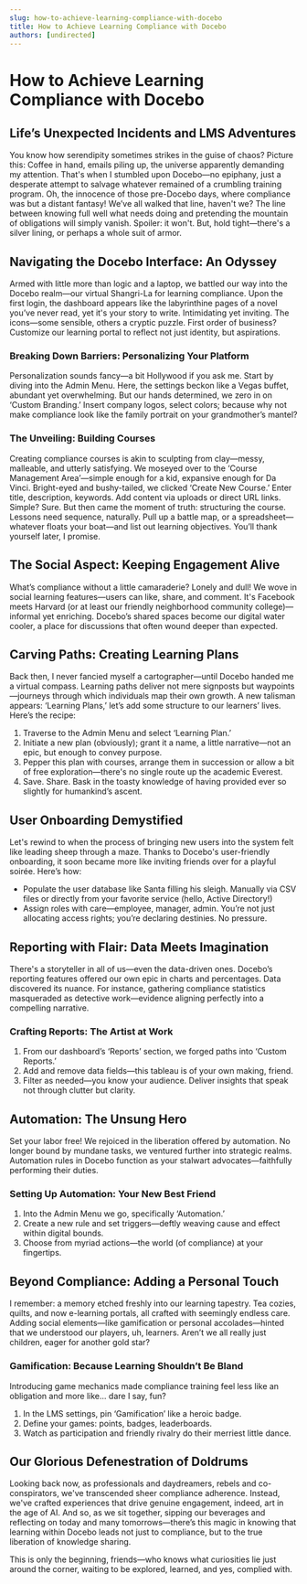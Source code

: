 ```yaml
---
slug: how-to-achieve-learning-compliance-with-docebo
title: How to Achieve Learning Compliance with Docebo
authors: [undirected]
---
```



# How to Achieve Learning Compliance with Docebo

## Life’s Unexpected Incidents and LMS Adventures

You know how serendipity sometimes strikes in the guise of chaos? Picture this: Coffee in hand, emails piling up, the universe apparently demanding my attention. That's when I stumbled upon Docebo—no epiphany, just a desperate attempt to salvage whatever remained of a crumbling training program. Oh, the innocence of those pre-Docebo days, where compliance was but a distant fantasy! We’ve all walked that line, haven't we? The line between knowing full well what needs doing and pretending the mountain of obligations will simply vanish. Spoiler: it won't. But, hold tight—there's a silver lining, or perhaps a whole suit of armor. 

## Navigating the Docebo Interface: An Odyssey
Armed with little more than logic and a laptop, we battled our way into the Docebo realm—our virtual Shangri-La for learning compliance. Upon the first login, the dashboard appears like the labyrinthine pages of a novel you’ve never read, yet it's your story to write. Intimidating yet inviting. The icons—some sensible, others a cryptic puzzle. First order of business? Customize our learning portal to reflect not just identity, but aspirations. 

### Breaking Down Barriers: Personalizing Your Platform
Personalization sounds fancy—a bit Hollywood if you ask me. Start by diving into the Admin Menu. Here, the settings beckon like a Vegas buffet, abundant yet overwhelming. But our hands determined, we zero in on ‘Custom Branding.’ Insert company logos, select colors; because why not make compliance look like the family portrait on your grandmother’s mantel?

### The Unveiling: Building Courses
Creating compliance courses is akin to sculpting from clay—messy, malleable, and utterly satisfying. We moseyed over to the ‘Course Management Area’—simple enough for a kid, expansive enough for Da Vinci. Bright-eyed and bushy-tailed, we clicked ‘Create New Course.’ Enter title, description, keywords. Add content via uploads or direct URL links. Simple? Sure. But then came the moment of truth: structuring the course. Lessons need sequence, naturally. Pull up a battle map, or a spreadsheet—whatever floats your boat—and list out learning objectives. You’ll thank yourself later, I promise.

## The Social Aspect: Keeping Engagement Alive
What’s compliance without a little camaraderie? Lonely and dull! We wove in social learning features—users can like, share, and comment. It's Facebook meets Harvard (or at least our friendly neighborhood community college)—informal yet enriching. Docebo’s shared spaces become our digital water cooler, a place for discussions that often wound deeper than expected. 

## Carving Paths: Creating Learning Plans
Back then, I never fancied myself a cartographer—until Docebo handed me a virtual compass. Learning paths deliver not mere signposts but waypoints—journeys through which individuals map their own growth. A new talisman appears: ‘Learning Plans,’ let’s add some structure to our learners’ lives. Here’s the recipe: 

1. Traverse to the Admin Menu and select ‘Learning Plan.’
2. Initiate a new plan (obviously); grant it a name, a little narrative—not an epic, but enough to convey purpose.
3. Pepper this plan with courses, arrange them in succession or allow a bit of free exploration—there's no single route up the academic Everest.
4. Save. Share. Bask in the toasty knowledge of having provided ever so slightly for humankind’s ascent.

## User Onboarding Demystified
Let's rewind to when the process of bringing new users into the system felt like leading sheep through a maze. Thanks to Docebo's user-friendly onboarding, it soon became more like inviting friends over for a playful soirée. Here’s how: 

- Populate the user database like Santa filling his sleigh. Manually via CSV files or directly from your favorite service (hello, Active Directory!)
- Assign roles with care—employee, manager, admin. You’re not just allocating access rights; you’re declaring destinies. No pressure.

## Reporting with Flair: Data Meets Imagination
There's a storyteller in all of us—even the data-driven ones. Docebo’s reporting features offered our own epic in charts and percentages. Data discovered its nuance. For instance, gathering compliance statistics masqueraded as detective work—evidence aligning perfectly into a compelling narrative.

### Crafting Reports: The Artist at Work
1. From our dashboard’s ‘Reports’ section, we forged paths into ‘Custom Reports.’
2. Add and remove data fields—this tableau is of your own making, friend.
3. Filter as needed—you know your audience. Deliver insights that speak not through clutter but clarity.

## Automation: The Unsung Hero
Set your labor free! We rejoiced in the liberation offered by automation. No longer bound by mundane tasks, we ventured further into strategic realms. Automation rules in Docebo function as your stalwart advocates—faithfully performing their duties. 

### Setting Up Automation: Your New Best Friend
1. Into the Admin Menu we go, specifically ‘Automation.’
2. Create a new rule and set triggers—deftly weaving cause and effect within digital bounds.
3. Choose from myriad actions—the world (of compliance) at your fingertips.

## Beyond Compliance: Adding a Personal Touch
I remember: a memory etched freshly into our learning tapestry. Tea cozies, quilts, and now e-learning portals, all crafted with seemingly endless care. Adding social elements—like gamification or personal accolades—hinted that we understood our players, uh, learners. Aren’t we all really just children, eager for another gold star?

### Gamification: Because Learning Shouldn’t Be Bland
Introducing game mechanics made compliance training feel less like an obligation and more like... dare I say, fun? 

1. In the LMS settings, pin ‘Gamification’ like a heroic badge.
2. Define your games: points, badges, leaderboards.
3. Watch as participation and friendly rivalry do their merriest little dance. 

## Our Glorious Defenestration of Doldrums
Looking back now, as professionals and daydreamers, rebels and co-conspirators, we've transcended sheer compliance adherence. Instead, we've crafted experiences that drive genuine engagement, indeed, art in the age of AI. And so, as we sit together, sipping our beverages and reflecting on today and many tomorrows—there’s this magic in knowing that learning within Docebo leads not just to compliance, but to the true liberation of knowledge sharing. 

This is only the beginning, friends—who knows what curiosities lie just around the corner, waiting to be explored, learned, and yes, complied with.